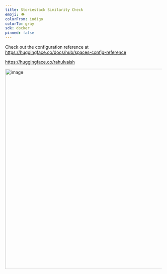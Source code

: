 ```yaml
---
title: Storiestack Similarity Check
emoji: 👁
colorFrom: indigo
colorTo: gray
sdk: docker
pinned: false
---
```


Check out the configuration reference at https://huggingface.co/docs/hub/spaces-config-reference


https://huggingface.co/rahulvaish


<img width="644" alt="image" src="https://github.com/user-attachments/assets/d3270ad8-d18a-4f9c-81ff-6372f48defa8" />
